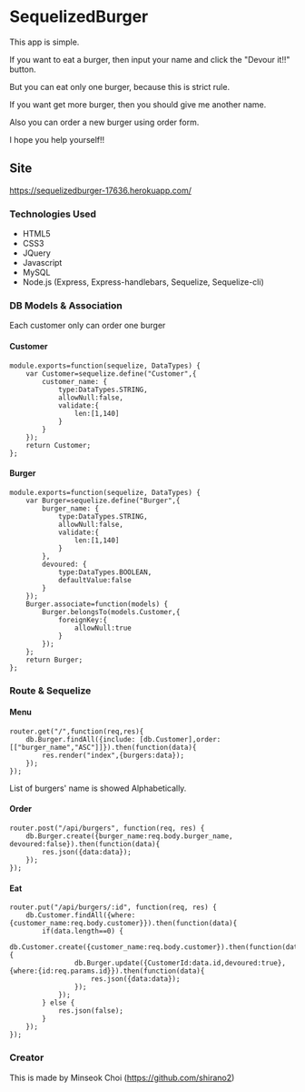 # SequelizedBurger

This app is simple. 

If you want to eat a burger, then input your name and click the "Devour it!!" button.

But you can eat only one burger, because this is strict rule.

If you want get more burger, then you should give me another name.

Also you can order a new burger using order form.

I hope you help yourself!!


## Site
https://sequelizedburger-17636.herokuapp.com/


### Technologies Used

* HTML5
* CSS3
* JQuery
* Javascript
* MySQL
* Node.js (Express, Express-handlebars, Sequelize, Sequelize-cli)


### DB Models & Association
Each customer only can order one burger

#### Customer

```
module.exports=function(sequelize, DataTypes) {
    var Customer=sequelize.define("Customer",{
        customer_name: {
            type:DataTypes.STRING,
            allowNull:false,
            validate:{
                len:[1,140]
            }
        }   
    });
    return Customer;
};
```

#### Burger

```
module.exports=function(sequelize, DataTypes) {
    var Burger=sequelize.define("Burger",{
        burger_name: {
            type:DataTypes.STRING,
            allowNull:false,
            validate:{
                len:[1,140]
            }
        },
        devoured: {
            type:DataTypes.BOOLEAN,
            defaultValue:false
        }
    });
    Burger.associate=function(models) {
        Burger.belongsTo(models.Customer,{
            foreignKey:{
                allowNull:true
            }
        });
    };
    return Burger;
};
```

### Route & Sequelize

#### Menu

```
router.get("/",function(req,res){
    db.Burger.findAll({include: [db.Customer],order:[["burger_name","ASC"]]}).then(function(data){
        res.render("index",{burgers:data});
    });
});
```

List of burgers' name is showed Alphabetically.

#### Order

```
router.post("/api/burgers", function(req, res) {
    db.Burger.create({burger_name:req.body.burger_name, devoured:false}).then(function(data){
        res.json({data:data});
    });
});
```

#### Eat

```
router.put("/api/burgers/:id", function(req, res) {
    db.Customer.findAll({where:{customer_name:req.body.customer}}).then(function(data){
        if(data.length==0) {
            db.Customer.create({customer_name:req.body.customer}).then(function(data){
                db.Burger.update({CustomerId:data.id,devoured:true},{where:{id:req.params.id}}).then(function(data){
                    res.json({data:data});
                });
            });
        } else {
            res.json(false);
        }
    });
});
```


### Creator
This is made by Minseok Choi (https://github.com/shirano2)




